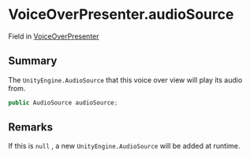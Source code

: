 # VoiceOverPresenter.audioSource

Field in [VoiceOverPresenter](/docs/api/csharp/yarn.unity.voiceoverpresenter.md)

## Summary


The  <code>UnityEngine.AudioSource</code>  that this voice over view will play
its audio from.


```csharp
public AudioSource audioSource;
```

## Remarks

If this is  <code>null</code> , a new  <code>UnityEngine.AudioSource</code>  will be added at runtime.

